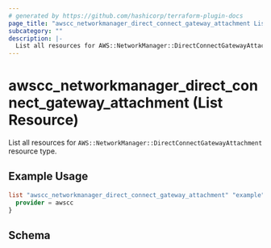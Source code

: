 ```yaml
---
# generated by https://github.com/hashicorp/terraform-plugin-docs
page_title: "awscc_networkmanager_direct_connect_gateway_attachment List Resource - terraform-provider-awscc"
subcategory: ""
description: |-
  List all resources for AWS::NetworkManager::DirectConnectGatewayAttachment resource type.
---
```


# awscc_networkmanager_direct_connect_gateway_attachment (List Resource)

List all resources for `AWS::NetworkManager::DirectConnectGatewayAttachment` resource type.

## Example Usage

```terraform
list "awscc_networkmanager_direct_connect_gateway_attachment" "example" {
  provider = awscc
}
```

<!-- schema generated by tfplugindocs -->
## Schema
